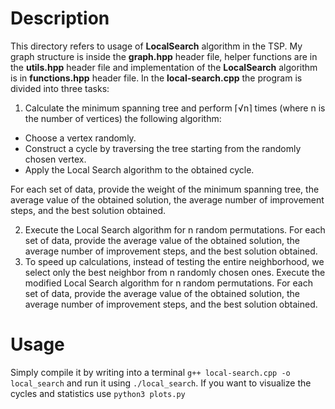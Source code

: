 # Description
This directory refers to usage of **LocalSearch** algorithm in the TSP. My graph structure is inside the **graph.hpp** header file, helper functions are in the **utils.hpp** header file and
implementation of the **LocalSearch** algorithm is in **functions.hpp** header file. In the **local-search.cpp** the program is divided into three tasks:
1. Calculate the minimum spanning tree and perform ⌈√n⌉ times (where n is the number of vertices) the following algorithm:
  - Choose a vertex randomly.
  - Construct a cycle by traversing the tree starting from the randomly chosen vertex.
  - Apply the Local Search algorithm to the obtained cycle.

For each set of data, provide the weight of the minimum spanning tree, the average value of the obtained solution, the average number of improvement steps, and the best solution obtained.

2. Execute the Local Search algorithm for n random permutations. For each set of data, provide the average value of the obtained solution, the average number of improvement steps, and the best solution obtained.
3. To speed up calculations, instead of testing the entire neighborhood, we select only the best neighbor from n randomly chosen ones. Execute the modified Local Search algorithm for n random permutations. For each set of data, provide the average value of the obtained solution, the average number of improvement steps, and the best solution obtained.
# Usage
Simply compile it by writing into a terminal `g++ local-search.cpp -o local_search` and run it using `./local_search`. If you want to visualize the cycles and statistics use `python3 plots.py`
